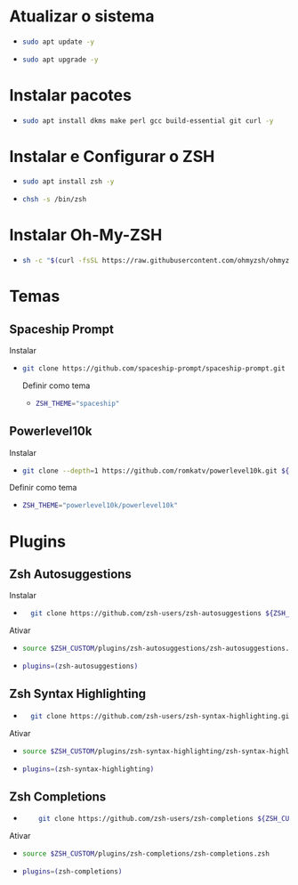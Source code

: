 # Atualizar o sistema

- ```zsh
  sudo apt update -y
  ```
- ```zsh
  sudo apt upgrade -y
  ```

# Instalar pacotes

- ```zsh
  sudo apt install dkms make perl gcc build-essential git curl -y
  ```

# Instalar e Configurar o ZSH

- ```zsh
  sudo apt install zsh -y
  ```

- ```zsh
  chsh -s /bin/zsh
  ```

# Instalar Oh-My-ZSH

- ```zsh
  sh -c "$(curl -fsSL https://raw.githubusercontent.com/ohmyzsh/ohmyzsh/master/tools/install.sh)"

  ```

# Temas

## Spaceship Prompt

Instalar

- ```zsh
  git clone https://github.com/spaceship-prompt/spaceship-prompt.git "$ZSH_CUSTOM/themes/spaceship-prompt" --depth=1
  ```
  Definir como tema
  - ```zsh
    ZSH_THEME="spaceship"
    ```

## Powerlevel10k

Instalar

- ```zsh
  git clone --depth=1 https://github.com/romkatv/powerlevel10k.git ${ZSH_CUSTOM:-$HOME/.oh-my-zsh/custom}/themes/powerlevel10k
  ```

Definir como tema

- ```zsh
  ZSH_THEME="powerlevel10k/powerlevel10k"
  ```

# Plugins

## Zsh Autosuggestions

Instalar

- ```zsh
    git clone https://github.com/zsh-users/zsh-autosuggestions ${ZSH_CUSTOM:-~/.oh-my-zsh/custom}/plugins/zsh-autosuggestions
  ```

Ativar

- ```zsh
  source $ZSH_CUSTOM/plugins/zsh-autosuggestions/zsh-autosuggestions.zsh
  ```

- ```zsh
  plugins=(zsh-autosuggestions)
  ```

## Zsh Syntax Highlighting

- ```zsh
    git clone https://github.com/zsh-users/zsh-syntax-highlighting.git ${ZSH_CUSTOM:-~/.oh-my-zsh/custom}/plugins/zsh-syntax-highlighting
  ```

Ativar

- ```zsh
  source $ZSH_CUSTOM/plugins/zsh-syntax-highlighting/zsh-syntax-highlighting.zsh
  ```

- ```zsh
  plugins=(zsh-syntax-highlighting)
  ```

## Zsh Completions

- ```zsh
      git clone https://github.com/zsh-users/zsh-completions ${ZSH_CUSTOM:-${ZSH:-~/.oh-my-zsh}/custom}/plugins/zsh-completions
  ```

Ativar

- ```zsh
  source $ZSH_CUSTOM/plugins/zsh-completions/zsh-completions.zsh
  ```

- ```zsh
  plugins=(zsh-completions)
  ```

